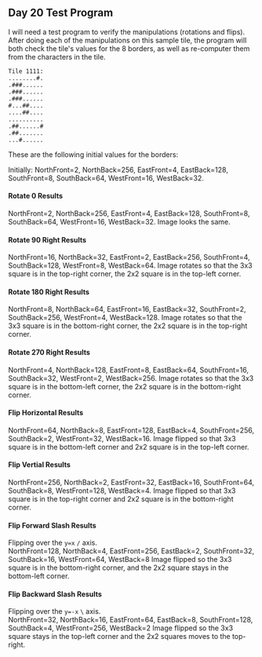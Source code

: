## Day 20 Test Program ##

I will need a test program to verify the manipulations (rotations and flips).
After doing each of the manipulations on this sample tile, the program will both check the tile's values for the 8 borders, as well as re-computer them from the characters in the tile.

    Tile 1111:
    ........#.
    .###......
    .###......
    .###......
    #...##....
    ....##....
    ..........
    .##......#
    .##.......
    ...#......

These are the following initial values for the borders:

Initially: NorthFront=2, NorthBack=256, EastFront=4, EastBack=128, SouthFront=8, SouthBack=64, WestFront=16, WestBack=32.


#### Rotate 0 Results ####
NorthFront=2, NorthBack=256, EastFront=4, EastBack=128, SouthFront=8, SouthBack=64, WestFront=16, WestBack=32.
Image looks the same.

#### Rotate 90 Right Results ####
NorthFront=16, NorthBack=32, EastFront=2, EastBack=256, SouthFront=4, SouthBack=128, WestFront=8, WestBack=64.
Image rotates so that the 3x3 square is in the top-right corner, the 2x2 square is in the top-left corner.

#### Rotate 180 Right Results ####
NorthFront=8, NorthBack=64, EastFront=16, EastBack=32, SouthFront=2, SouthBack=256, WestFront=4, WestBack=128.
Image rotates so that the 3x3 square is in the bottom-right corner, the 2x2 square is in the top-right corner.

#### Rotate 270 Right Results ####
NorthFront=4, NorthBack=128, EastFront=8, EastBack=64, SouthFront=16, SouthBack=32, WestFront=2, WestBack=256.
Image rotates so that the 3x3 square is in the bottom-left corner, the 2x2 square is in the bottom-right corner.

#### Flip Horizontal Results ####
NorthFront=64, NorthBack=8, EastFront=128, EastBack=4, SouthFront=256, SouthBack=2, WestFront=32, WestBack=16.
Image flipped so that 3x3 square is in the bottom-left corner and 2x2 square is in the top-left corner.

#### Flip Vertial Results ####
NorthFront=256, NorthBack=2, EastFront=32, EastBack=16, SouthFront=64, SouthBack=8, WestFront=128, WestBack=4.
Image flipped so that 3x3 square is in the top-right corner and 2x2 square is in the bottom-right corner.

#### Flip Forward Slash Results ####
Flipping over the `y=x` `/` axis.  
NorthFront=128, NorthBack=4, EastFront=256, EastBack=2, SouthFront=32, SouthBack=16, WestFront=64, WestBack=8
Image flipped so the 3x3 square is in the bottom-right corner, and the 2x2 square stays in the bottom-left corner.

#### Flip Backward Slash Results ####
Flipping over the `y=-x` `\` axis.  
NorthFront=32, NorthBack=16, EastFront=64, EastBack=8, SouthFront=128, SouthBack=4, WestFront=256, WestBack=2
Image flipped so the 3x3 square stays in the top-left corner and the 2x2 squares moves to the top-right.

